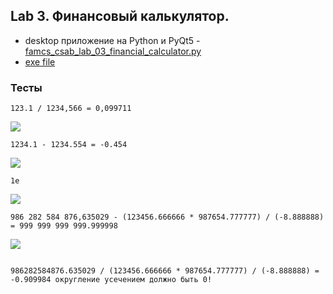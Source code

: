 ## Lab 3. Финансовый калькулятор.
 - desktop приложение на Python и PyQt5 - [famcs_csab_lab_03_financial_calculator.py](https://github.com/vetasavitskaya/famcs-csab-laboratory-works/blob/main/famcs_csab_lab_03_financial_calculator/famcs_csab_lab_03_financial_calculator.py)
 - [exe file](https://drive.google.com/drive/folders/1ln_r9XklnKjlhpMCli5zwsXAZAyX0Oma?usp=sharing)
### Тесты

`123.1 / 1234,566 = 0,099711`

![](https://github.com/vetasavitskaya/famcs-csab-laboratory-works/blob/main/famcs_csab_lab_03_financial_calculator/image_2021-12-11_18-28-31.png)

`1234.1 - 1234.554 = -0.454`

![](https://github.com/vetasavitskaya/famcs-csab-laboratory-works/blob/main/famcs_csab_lab_03_financial_calculator/image_2021-12-11_18-30-35.png)

`1e`

![](https://github.com/vetasavitskaya/famcs-csab-laboratory-works/blob/main/famcs_csab_lab_03_financial_calculator/image_2021-12-11_18-31-24.png)

`986 282 584 876,635029 - (123456.666666 * 987654.777777) / (-8.888888) = 999 999 999 999.999998`

![](https://github.com/vetasavitskaya/famcs-csab-laboratory-works/blob/main/famcs_csab_lab_03_financial_calculator/image_2021-12-11_18-32-45.png)

![]()

`986282584876.635029 / (123456.666666 * 987654.777777) / (-8.888888) = -0.909984 округление усечением должно быть 0!`
